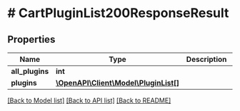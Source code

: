 # # CartPluginList200ResponseResult

## Properties

Name | Type | Description | Notes
------------ | ------------- | ------------- | -------------
**all_plugins** | **int** |  | [optional]
**plugins** | [**\OpenAPI\Client\Model\PluginList[]**](PluginList.md) |  | [optional]

[[Back to Model list]](../../README.md#models) [[Back to API list]](../../README.md#endpoints) [[Back to README]](../../README.md)

